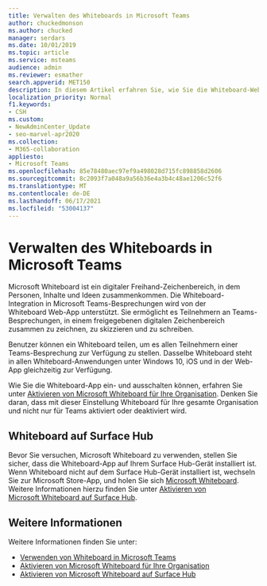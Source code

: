 ```yaml
---
title: Verwalten des Whiteboards in Microsoft Teams
author: chuckedmonson
ms.author: chucked
manager: serdars
ms.date: 10/01/2019
ms.topic: article
ms.service: msteams
audience: admin
ms.reviewer: esmather
search.appverid: MET150
description: In diesem Artikel erfahren Sie, wie Sie die Whiteboard-Web-App in Microsoft Teams verwalten und verwenden.
localization_priority: Normal
f1.keywords:
- CSH
ms.custom:
- NewAdminCenter_Update
- seo-marvel-apr2020
ms.collection:
- M365-collaboration
appliesto:
- Microsoft Teams
ms.openlocfilehash: 85e78480aec97ef9a498028d715fc898858d2606
ms.sourcegitcommit: 8c2093f7a048a9a56b36e4a3b4c48ae1206c52f6
ms.translationtype: MT
ms.contentlocale: de-DE
ms.lasthandoff: 06/17/2021
ms.locfileid: "53004137"
---
```

# <a name="manage-the-whiteboard-in-microsoft-teams"></a>Verwalten des Whiteboards in Microsoft Teams

Microsoft Whiteboard ist ein digitaler Freihand-Zeichenbereich, in dem Personen, Inhalte und Ideen zusammenkommen. Die Whiteboard-Integration in Microsoft Teams-Besprechungen wird von der Whiteboard Web-App unterstützt. Sie ermöglicht es Teilnehmern an Teams-Besprechungen, in einem freigegebenen digitalen Zeichenbereich zusammen zu zeichnen, zu skizzieren und zu schreiben.

Benutzer können ein Whiteboard teilen, um es allen Teilnehmern einer Teams-Besprechung zur Verfügung zu stellen. Dasselbe Whiteboard steht in allen Whiteboard-Anwendungen unter Windows 10, iOS und in der Web-App gleichzeitig zur Verfügung.

Wie Sie die Whiteboard-App ein- und ausschalten können, erfahren Sie unter [Aktivieren von Microsoft Whiteboard für Ihre Organisation](https://support.office.com/article/1caaa2e2-5c18-4bdf-b878-2d98f1da4b24). Denken Sie daran, dass mit dieser Einstellung Whiteboard für Ihre gesamte Organisation und nicht nur für Teams aktiviert oder deaktiviert wird.

## <a name="whiteboard-on-surface-hub"></a>Whiteboard auf Surface Hub

Bevor Sie versuchen, Microsoft Whiteboard zu verwenden, stellen Sie sicher, dass die Whiteboard-App auf Ihrem Surface Hub-Gerät installiert ist. Wenn Whiteboard nicht auf dem Surface Hub-Gerät installiert ist, wechseln Sie zur Microsoft Store-App, und holen Sie sich [Microsoft Whiteboard](https://www.microsoft.com/p/microsoft-whiteboard/9mspc6mp8fm4?activetab=pivot:overviewtab). Weitere Informationen hierzu finden Sie unter [Aktivieren von Microsoft Whiteboard auf Surface Hub](https://support.office.com/article/enable-microsoft-whiteboard-on-surface-hub-b5df4539-f735-42ff-b22a-0f5e21be7627).

## <a name="more-information"></a>Weitere Informationen

Weitere Informationen finden Sie unter:

- [Verwenden von Whiteboard in Microsoft Teams](https://support.office.com/article/7a6e7218-e9dc-4ccc-89aa-b1a0bb9c31ee)
- [Aktivieren von Microsoft Whiteboard für Ihre Organisation](https://support.office.com/article/1caaa2e2-5c18-4bdf-b878-2d98f1da4b24)
- [Aktivieren von Microsoft Whiteboard auf Surface Hub](https://support.office.com/article/enable-microsoft-whiteboard-on-surface-hub-b5df4539-f735-42ff-b22a-0f5e21be7627)
